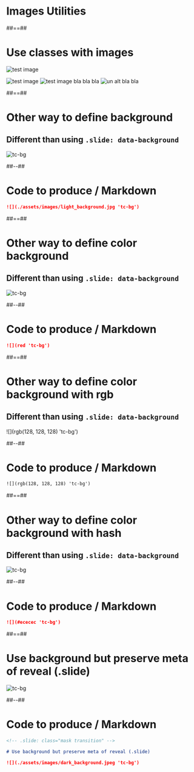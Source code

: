 <!-- .slide: class="transition" -->

# Images Utilities

##==##

# Use classes with images

![](./assets/images/jf.jpg 'test image')

![](./assets/images/jf.jpg 'test image')<!-- .element: class="speaker" -->
![](./assets/images/jf.jpg 'test image')
bla bla bla ![un alt](./assets/images/jf.jpg 'test image') bla bla

##==##

# Other way to define background

## Different than using `.slide: data-background`

![](./assets/images/light_background.jpg 'tc-bg')

##--##

<!-- .slide: class="with-code" -->

# Code to produce / Markdown

```markdown
![](./assets/images/light_background.jpg 'tc-bg')
```

<!-- .element: class="big-code" -->

##==##

# Other way to define color background

## Different than using `.slide: data-background`

![](red 'tc-bg')

##--##

<!-- .slide: class="with-code" -->

# Code to produce / Markdown

```markdown
![](red 'tc-bg')
```

<!-- .element: class="big-code" -->

##==##

# Other way to define color background with rgb

## Different than using `.slide: data-background`

![](rgb(128, 128, 128) 'tc-bg')

##--##

<!-- .slide: class="with-code" -->

# Code to produce / Markdown

```markdown
![](rgb(128, 128, 128) 'tc-bg')
```

<!-- .element: class="big-code" -->

##==##

# Other way to define color background with hash

## Different than using `.slide: data-background`

![](#ececec 'tc-bg')

##--##

<!-- .slide: class="with-code" -->

# Code to produce / Markdown

```markdown
![](#ececec 'tc-bg')
```

<!-- .element: class="big-code" -->

##==##

<!-- .slide: class="mask transition" -->

# Use background but preserve meta of reveal (.slide)

![](./assets/images/dark_background.jpeg 'tc-bg')

##--##

<!-- .slide: class="with-code" -->

# Code to produce / Markdown

```markdown
<!-- .slide: class="mask transition" -->

# Use background but preserve meta of reveal (.slide)

![](./assets/images/dark_background.jpeg 'tc-bg')
```

<!-- .element: class="big-code" -->
